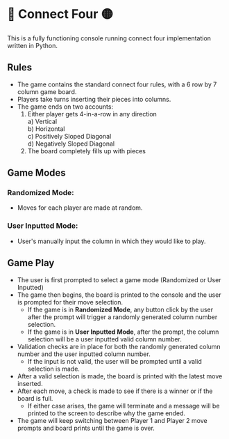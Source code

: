 # 🔴 Connect Four 🟡

This is a fully functioning console running connect four implementation written in Python.

## Rules
  - The game contains the standard connect four rules, with a 6 row by 7 column game board.
  - Players take turns inserting their pieces into columns.
  - The game ends on two accounts:
    1. Either player gets 4-in-a-row in any direction\
       a) Vertical\
       b) Horizontal\
       c) Positively Sloped Diagonal\
       d) Negatively Sloped Diagonal
    3. The board completely fills up with pieces

## Game Modes
### Randomized Mode:
  - Moves for each player are made at random.
### User Inputted Mode: 
  - User's manually input the column in which they would like to play.

## Game Play
  - The user is first prompted to select a game mode (Randomized or User Inputted)
  - The game then begins, the board is printed to the console and the user is prompted for their move selection.
    - If the game is in **Randomized Mode**, any button click by the user after the prompt will trigger a randomly generated column number selection.
    - If the game is in **User Inputted Mode**, after the prompt, the column selection will be a user inputted valid column number.
  - Validation checks are in place for both the randomly generated column number and the user inputted column number.
    - If the input is not valid, the user will be prompted until a valid selection is made. 
  - After a valid selection is made, the board is printed with the latest move inserted.
  - After each move, a check is made to see if there is a winner or if the board is full.
    - If either case arises, the game will terminate and a message will be printed to the screen to describe why the game ended. 
  - The game will keep switching between Player 1 and Player 2 move prompts and board prints until the game is over.
